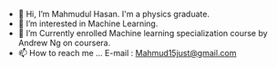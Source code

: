 - 👋 Hi, I’m Mahmudul Hasan. I'm a physics graduate. 
- 👀 I’m interested in Machine Learning. 
- 🌱 I’m Currently enrolled Machine learning specialization course by Andrew Ng on coursera. 
- 📫 How to reach me ... E-mail : Mahmud15just@gmail.com
